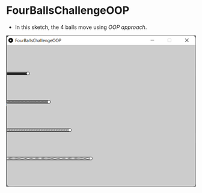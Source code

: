 # FourBallsChallengeOOP
- In this sketch, the 4 balls move using _OOP approach_.

![](FourBallsChallengeOOP.png)
